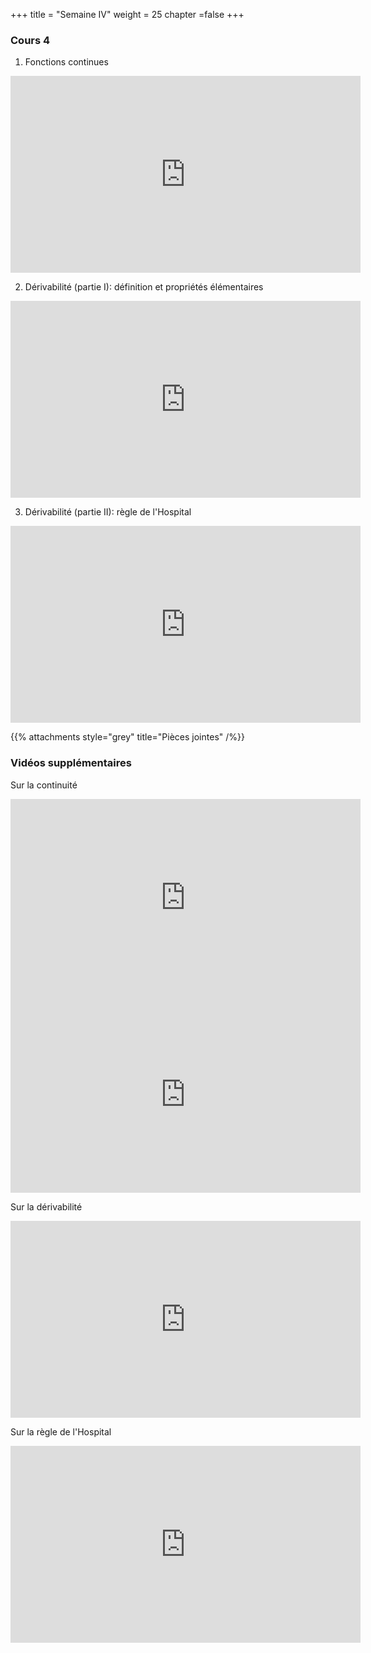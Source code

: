 +++
title = "Semaine IV"
weight = 25
chapter =false
+++

<!--
# :construction:
Vidéos disponible le 29 septembre 2020
-->

### Cours 4 


1) Fonctions continues

<iframe width="560" height="315" src="https://www.youtube.com/embed/PRmFyYbwq9s" frameborder="0" allow="accelerometer; autoplay; clipboard-write; encrypted-media; gyroscope; picture-in-picture" allowfullscreen></iframe>

2) Dérivabilité (partie I): définition et propriétés élémentaires

<iframe width="560" height="315" src="https://www.youtube.com/embed/TD5rYcy6oX4" frameborder="0" allow="accelerometer; autoplay; clipboard-write; encrypted-media; gyroscope; picture-in-picture" allowfullscreen></iframe>

3) Dérivabilité (partie II): règle de l'Hospital

<iframe width="560" height="315" src="https://www.youtube.com/embed/2By6XaqC550" frameborder="0" allow="accelerometer; autoplay; clipboard-write; encrypted-media; gyroscope; picture-in-picture" allowfullscreen></iframe>

{{% attachments style="grey" title="Pièces jointes" /%}}

### Vidéos supplémentaires

Sur la continuité

<iframe width="560" height="315" src="https://www.youtube.com/embed/kdEQGfeC0SE" frameborder="0" allow="accelerometer; autoplay; clipboard-write; encrypted-media; gyroscope; picture-in-picture" allowfullscreen></iframe>


<iframe width="560" height="315" src="https://www.youtube.com/embed/WT7oxiiFYt8" frameborder="0" allow="accelerometer; autoplay; clipboard-write; encrypted-media; gyroscope; picture-in-picture" allowfullscreen></iframe>

Sur la dérivabilité

<iframe width="560" height="315" src="https://www.youtube.com/embed/xuAiQOzIkWY" frameborder="0" allow="accelerometer; autoplay; clipboard-write; encrypted-media; gyroscope; picture-in-picture" allowfullscreen></iframe>

Sur la règle de l'Hospital

<iframe width="560" height="315" src="https://www.youtube.com/embed/PdSzruR5OeE" frameborder="0" allow="accelerometer; autoplay; clipboard-write; encrypted-media; gyroscope; picture-in-picture" allowfullscreen></iframe>
